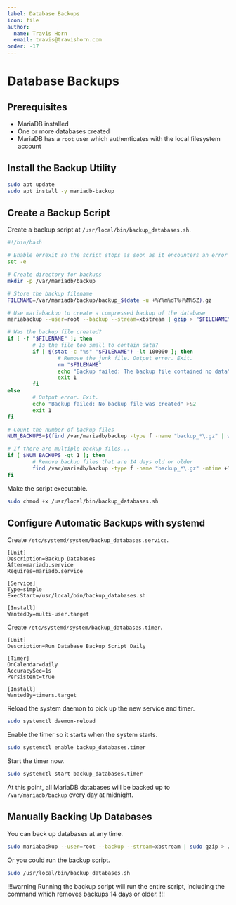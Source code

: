```yaml
---
label: Database Backups
icon: file
author:
  name: Travis Horn
  email: travis@travishorn.com
order: -17
---
```


# Database Backups

## Prerequisites

- MariaDB installed
- One or more databases created
- MariaDB has a `root` user which authenticates with the local filesystem
  account

## Install the Backup Utility

```sh
sudo apt update
sudo apt install -y mariadb-backup
```

## Create a Backup Script

Create a backup script at `/usr/local/bin/backup_databases.sh`.

```sh
#!/bin/bash

# Enable errexit so the script stops as soon as it encounters an error
set -e

# Create directory for backups
mkdir -p /var/mariadb/backup

# Store the backup filename
FILENAME=/var/mariadb/backup/backup_$(date -u +%Y%m%dT%H%M%SZ).gz

# Use mariabackup to create a compressed backup of the database
mariabackup --user=root --backup --stream=xbstream | gzip > "$FILENAME"

# Was the backup file created?
if [ -f "$FILENAME" ]; then
        # Is the file too small to contain data?
        if [ $(stat -c "%s" "$FILENAME") -lt 100000 ]; then
                # Remove the junk file. Output error. Exit.
                rm "$FILENAME"
                echo "Backup failed: The backup file contained no data" >&2
                exit 1
        fi
else
        # Output error. Exit.
        echo "Backup failed: No backup file was created" >&2
        exit 1
fi

# Count the number of backup files
NUM_BACKUPS=$(find /var/mariadb/backup -type f -name "backup_*\.gz" | wc -l)

# If there are multiple backup files...
if [ $NUM_BACKUPS -gt 1 ]; then
        # Remove backup files that are 14 days old or older
        find /var/mariadb/backup -type f -name "backup_*\.gz" -mtime +14 -exec rm {} \;
fi
```

Make the script executable.

```sh
sudo chmod +x /usr/local/bin/backup_databases.sh
```
## Configure Automatic Backups with systemd

Create `/etc/systemd/system/backup_databases.service`.

```
[Unit]
Description=Backup Databases
After=mariadb.service
Requires=mariadb.service

[Service]
Type=simple
ExecStart=/usr/local/bin/backup_databases.sh

[Install]
WantedBy=multi-user.target
```

Create `/etc/systemd/system/backup_databases.timer`.

```
[Unit]
Description=Run Database Backup Script Daily

[Timer]
OnCalendar=daily
AccuracySec=1s
Persistent=true

[Install]
WantedBy=timers.target
```

Reload the system daemon to pick up the new service and timer.

```sh
sudo systemctl daemon-reload
```

Enable the timer so it starts when the system starts.

```sh
sudo systemctl enable backup_databases.timer
```

Start the timer now.

```sh
sudo systemctl start backup_databases.timer
```

At this point, all MariaDB databases will be backed up to `/var/mariadb/backup`
every day at midnight.

## Manually Backing Up Databases

You can back up databases at any time.

```sh
sudo mariabackup --user=root --backup --stream=xbstream | sudo gzip > /var/mariadb/backup/backup_$(date -u +%Y%m%dT%H%M%SZ).gz
```

Or you could run the backup script.

```sh
sudo /usr/local/bin/backup_databases.sh
```

!!!warning
Running the backup script will run the entire script, including the command
which removes backups 14 days or older.
!!!

